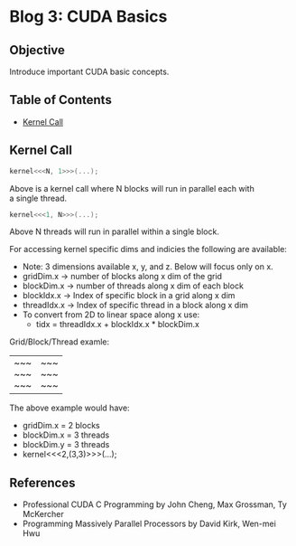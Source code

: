 # Blog 3: CUDA Basics

## Objective
Introduce important CUDA basic concepts.

## Table of Contents
- [Kernel Call](#kernel-call)

## Kernel Call
```cpp
kernel<<<N, 1>>>(...);
```
Above is a kernel call where N blocks will run in parallel each with \
a single thread.

```cpp
kernel<<<1, N>>>(...);
```
Above N threads will run in parallel within a single block.

For accessing kernel specific dims and indicies the following are available:
- Note: 3 dimensions available x, y, and z. Below will focus only on x.
- gridDim.x -> number of blocks along x dim of the grid
- blockDim.x -> number of threads along x dim of each block
- blockIdx.x -> Index of specific block in a grid along x dim
- threadIdx.x -> Index of specific thread in a block along x dim
- To convert from 2D to linear space along x use:
    - tidx = threadIdx.x + blockIdx.x * blockDim.x

Grid/Block/Thread examle:

<div>
<table>
<tr><td>~~~<br>~~~<br>~~~</td><td>~~~<br>~~~<br>~~~</td></tr>
</table>
</div>

The above example would have:
- gridDim.x = 2 blocks
- blockDim.x = 3 threads
- blockDim.y = 3 threads
- kernel<<<2,(3,3)>>>(...);

## References
- Professional CUDA C Programming by John Cheng, Max Grossman, Ty McKercher
- Programming Massively Parallel Processors by David Kirk, Wen-mei Hwu
